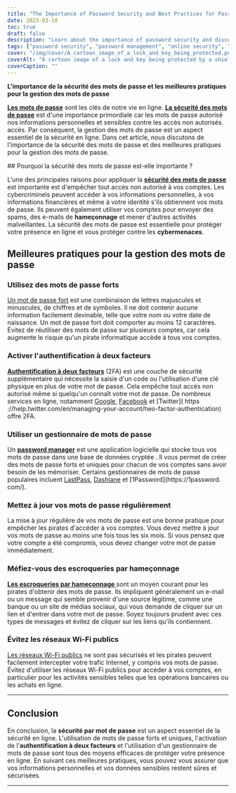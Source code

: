 ```yaml
---
title: "The Importance of Password Security and Best Practices for Password Management"
date: 2023-03-10
toc: true
draft: false
description: "Learn about the importance of password security and discover the best practices for password management to protect your personal information and online identity."
tags: ["password security", "password management", "online security", "cyber threats", "strong passwords", "two-factor authentication", "password manager", "data security", "identity theft", "phishing scams", "public Wi-Fi networks", "online privacy", "online safety", "digital security", "internet security", "cybersecurity", "data protection", "account security", "online accounts", "online protection"]
cover: "/img/cover/A_cartoon_image_of_a_lock_and_key_being_protected.png"
coverAlt: "A cartoon image of a lock and key being protected by a shield to represent password security and protection."
coverCaption: ""
---
```


 **L'importance de la sécurité des mots de passe et les meilleures pratiques pour la gestion des mots de passe**  [**Les mots de passe**](https://simeononsecurity.ch/articles/the-importance-of-password-security-and-best-practices/) sont les clés de notre vie en ligne. [**La sécurité des mots de passe**](https://simeononsecurity.ch/articles/the-importance-of-password-security-and-best-practices/) est d'une importance primordiale car les mots de passe autorisé nos informations personnelles et sensibles contre les accès non autorisés. accès. Par conséquent, la gestion des mots de passe est un aspect essentiel de la sécurité en ligne. Dans cet article, nous discutons de l'importance de la sécurité des mots de passe et des meilleures pratiques pour la gestion des mots de passe.  ## Pourquoi la sécurité des mots de passe est-elle importante ?  L'une des principales raisons pour appliquer la [**sécurité des mots de passe**](https://simeononsecurity.ch/articles/the-importance-of-password-security-and-best-practices/) est importante est d'empêcher tout accès non autorisé à vos comptes. Les cybercriminels peuvent accéder à vos informations personnelles, à vos informations financières et même à votre identité s'ils obtiennent vos mots de passe. Ils peuvent également utiliser vos comptes pour envoyer des spams, des e-mails de **hameçonnage** et mener d'autres activités malveillantes. La sécurité des mots de passe est essentielle pour protéger votre présence en ligne et vous protéger contre les **cybermenaces**.  ## Meilleures pratiques pour la gestion des mots de passe  ### Utilisez des mots de passe forts  [Un mot de passe fort](https://simeononsecurity.ch/articles/the-importance-of-password-security-and-best-practices/) est une combinaison de lettres majuscules et minuscules, de chiffres et de symboles. Il ne doit contenir aucune information facilement devinable, telle que votre nom ou votre date de naissance. Un mot de passe fort doit comporter au moins 12 caractères. Évitez de réutiliser des mots de passe sur plusieurs comptes, car cela augmente le risque qu'un pirate informatique accède à tous vos comptes.  ### Activer l'authentification à deux facteurs  [**Authentification à deux facteurs**](https://simeononsecurity.ch/articles/what-are-the-diferent-kinds-of-factors-in-mfa/) (2FA) est une couche de sécurité supplémentaire qui nécessite la saisie d'un code ou l'utilisation d'une clé physique en plus de votre mot de passe. Cela empêche tout accès non autorisé même si quelqu'un connaît votre mot de passe. De nombreux services en ligne, notamment [Google](https://www.google.com/landing/2step/), [Facebook](https://www.facebook.com/help/148233965247823) et [Twitter]( https ://help.twitter.com/en/managing-your-account/two-factor-authentication) offre 2FA.  ### Utiliser un gestionnaire de mots de passe  Un [**password manager**](https://simeononsecurity.ch/articles/bitwarden-and-keepassxc-vs-the-rest/) est une application logicielle qui stocke tous vos mots de passe dans une base de données cryptée . Il vous permet de créer des mots de passe forts et uniques pour chacun de vos comptes sans avoir besoin de les mémoriser. Certains gestionnaires de mots de passe populaires incluent [LastPass](https://www.lastpass.com/), [Dashlane](https://www.dashlane.com/) et [1Password](https://1password. com/).  ### Mettez à jour vos mots de passe régulièrement  La mise à jour régulière de vos mots de passe est une bonne pratique pour empêcher les pirates d'accéder à vos comptes. Vous devez mettre à jour vos mots de passe au moins une fois tous les six mois. Si vous pensez que votre compte a été compromis, vous devez changer votre mot de passe immédiatement.  ### Méfiez-vous des escroqueries par hameçonnage  [**Les escroqueries par hameçonnage** ](https://simeononsecurity.ch/articles/how-to-identify-phishing/)sont un moyen courant pour les pirates d'obtenir des mots de passe. Ils impliquent généralement un e-mail ou un message qui semble provenir d'une source légitime, comme une banque ou un site de médias sociaux, qui vous demande de cliquer sur un lien et d'entrer dans votre mot de passe. Soyez toujours prudent avec ces types de messages et évitez de cliquer sur les liens qu'ils contiennent.  ### Évitez les réseaux Wi-Fi publics  [Les réseaux Wi-Fi publics](https://simeononsecurity.ch/articles/how-to-secure-your-wireless-network-against-hacking/) ne sont pas sécurisés et les pirates peuvent facilement intercepter votre trafic Internet, y compris vos mots de passe. Évitez d'utiliser les réseaux Wi-Fi publics pour accéder à vos comptes, en particulier pour les activités sensibles telles que les opérations bancaires ou les achats en ligne.  ______   ## Conclusion  En conclusion, la **sécurité par mot de passe** est un aspect essentiel de la sécurité en ligne. L'utilisation de mots de passe forts et uniques, l'activation de l'**authentification à deux facteurs** et l'utilisation d'un gestionnaire de mots de passe sont tous des moyens efficaces de protéger votre présence en ligne. En suivant ces meilleures pratiques, vous pouvez vous assurer que vos informations personnelles et vos données sensibles restent sûres et sécurisées.  ______